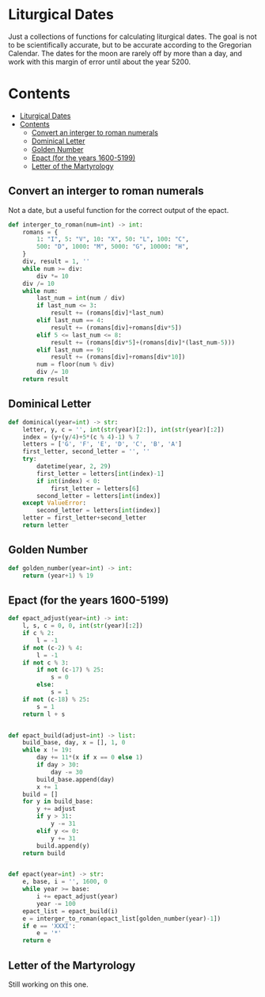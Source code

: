 # Liturgical Dates

Just a collections of functions for calculating liturgical dates. The goal is not to be scientifically accurate, but to be accurate according to the Gregorian Calendar. The dates for the moon are rarely off by more than a day, and work with this margin of error until about the year 5200.

# Contents

- [Liturgical Dates](#liturgical-dates)
- [Contents](#contents)
  - [Convert an interger to roman numerals](#convert-an-interger-to-roman-numerals)
  - [Dominical Letter](#dominical-letter)
  - [Golden Number](#golden-number)
  - [Epact (for the years 1600-5199)](#epact-for-the-years-1600-5199)
  - [Letter of the Martyrology](#letter-of-the-martyrology)

## Convert an interger to roman numerals

Not a date, but a useful function for the correct output of the epact.

```python
def interger_to_roman(num=int) -> int:
    romans = {
        1: "I", 5: "V", 10: "X", 50: "L", 100: "C",
        500: "D", 1000: "M", 5000: "G", 10000: "H",
    }
    div, result = 1, ''
    while num >= div:
        div *= 10
    div /= 10
    while num:
        last_num = int(num / div)
        if last_num <= 3:
            result += (romans[div]*last_num)
        elif last_num == 4:
            result += (romans[div]+romans[div*5])
        elif 5 <= last_num <= 8:
            result += (romans[div*5]+(romans[div]*(last_num-5)))
        elif last_num == 9:
            result += (romans[div]+romans[div*10])
        num = floor(num % div)
        div /= 10
    return result
```

## Dominical Letter
```python
def dominical(year=int) -> str:
    letter, y, c = '', int(str(year)[2:]), int(str(year)[:2])
    index = (y+(y/4)+5*(c % 4)-1) % 7
    letters = ['G', 'F', 'E', 'D', 'C', 'B', 'A']
    first_letter, second_letter = '', ''
    try:
        datetime(year, 2, 29)
        first_letter = letters[int(index)-1]
        if int(index) < 0:
            first_letter = letters[6]
        second_letter = letters[int(index)]
    except ValueError:
        second_letter = letters[int(index)]
    letter = first_letter+second_letter
    return letter
```

## Golden Number
```python
def golden_number(year=int) -> int:
    return (year+1) % 19
```

## Epact (for the years 1600-5199)
```python
def epact_adjust(year=int) -> int:
    l, s, c = 0, 0, int(str(year)[:2])
    if c % 2:
        l = -1
    if not (c-2) % 4:
        l = -1
    if not c % 3:
        if not (c-17) % 25:
            s = 0
        else:
            s = 1
    if not (c-18) % 25:
        s = 1
    return l + s


def epact_build(adjust=int) -> list:
    build_base, day, x = [], 1, 0
    while x != 19:
        day += 11*(x if x == 0 else 1)
        if day > 30:
            day -= 30
        build_base.append(day)
        x += 1
    build = []
    for y in build_base:
        y += adjust
        if y > 31:
            y -= 31
        elif y <= 0:
            y += 31
        build.append(y)
    return build


def epact(year=int) -> str:
    e, base, i = '', 1600, 0
    while year >= base:
        i += epact_adjust(year)
        year -= 100
    epact_list = epact_build(i)
    e = interger_to_roman(epact_list[golden_number(year)-1])
    if e == 'XXXI':
        e = '*'
    return e
```
## Letter of the Martyrology

Still working on this one.